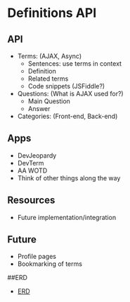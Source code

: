 # Definitions API

## API

- Terms: (AJAX, Async)
  - Sentences: use terms in context
  - Definition
  - Related terms
  - Code snippets (JSFiddle?)
- Questions: (What is AJAX used for?)
  - Main Question
  - Answer
- Categories: (Front-end, Back-end)

## Apps

- DevJeopardy
- DevTerm
- AA WOTD
- Think of other things along the way

## Resources

- Future implementation/integration

## Future

- Profile pages
- Bookmarking of terms


##ERD
- [ERD](https://www.lucidchart.com/invitations/accept/483827f4-501e-4adc-81a1-667c4e763881)

